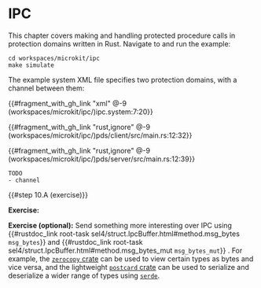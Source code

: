 <!--
    Copyright 2024, Colias Group, LLC

    SPDX-License-Identifier: CC-BY-SA-4.0
-->

# IPC

This chapter covers making and handling protected procedure calls in protection domains written in Rust.
Navigate to and run the example:

```
cd workspaces/microkit/ipc
make simulate
```

The example system XML file specifies two protection domains, with a channel between them:

{{#fragment_with_gh_link "xml" @-9 (workspaces/microkit/ipc/)ipc.system:7:20}}

{{#fragment_with_gh_link "rust,ignore" @-9 (workspaces/microkit/ipc/)pds/client/src/main.rs:12:32}}

{{#fragment_with_gh_link "rust,ignore" @-9 (workspaces/microkit/ipc/)pds/server/src/main.rs:12:39}}

```
TODO
- channel
```

{{#step 10.A (exercise)}}

**Exercise:**

**Exercise (optional):**
Send something more interesting over IPC using
{{#rustdoc_link root-task sel4/struct.IpcBuffer.html#method.msg_bytes `msg_bytes`}}
and
{{#rustdoc_link root-task sel4/struct.IpcBuffer.html#method.msg_bytes_mut `msg_bytes_mut`}}
.
For example, the [`zerocopy` crate](https://docs.rs/zerocopy/latest/zerocopy/) can be used to view certain types as bytes and vice versa, and the lightweight [`postcard` crate](https://docs.rs/postcard/latest/postcard/) can be used to serialize and deserialize a wider range of types using [`serde`](https://serde.rs/).
